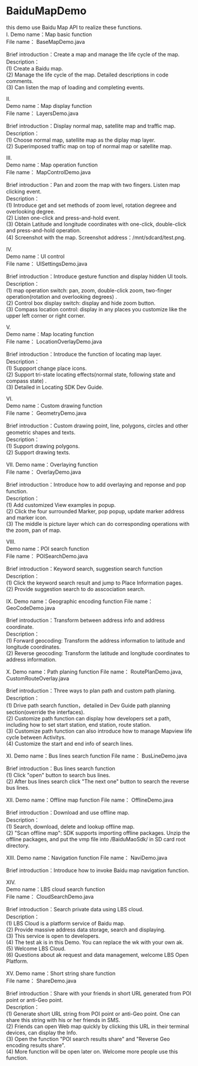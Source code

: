 BaiduMapDemo
============
this demo use Baidu Map API to realize these functions.    
I.
Demo name：Map basic function  
File name：    BaseMapDemo.java    
  
Brief introduction：Create a map and manage the life cycle of the map.  
Description：   
(1) Create a Baidu map.   
(2) Manage the life cycle of the map. Detailed descriptions in code comments.   
(3) Can listen the map of loading and completing events.   
   
II.  
Demo name：Map display function   
File name：    LayersDemo.java    
   
Brief introduction：Display normal map, satellite map and traffic map.    
Description：     
(1) Choose normal map, satellite map as the diplay map layer.     
(2) Superimposed traffic map on top of normal map or satellite map.     
     
III.     
Demo name：Map operation function    
File name：    MapControlDemo.java    
     
Brief introduction：Pan and zoom the map with two fingers. Listen map clicking event.    
Description：   
(1) Introduce get and set methods of zoom level, rotation degreee and overlooking degree.       
(2) Listen one-click and press-and-hold event.      
(3) Obtain Latitude and longitude coordinates with one-click, double-click and press-and-hold operation.       
(4) Screenshot with the map. Screenshot address：/mnt/sdcard/test.png.       
   
IV.   
Demo name：UI control   
File name：    UISettingsDemo.java   
   
Brief introduction：Introduce gesture function and display hidden UI tools.   
Description：   
(1) map operation switch: pan, zoom, double-click zoom, two-finger operation(rotation and overlooking degrees)   .   
(2) Control box display switch: display and hide zoom button.       
(3) Compass location control: display in any places you customize like the upper left corner or right corner.      
   
V.   
Demo name：Map locating function         
File name：    LocationOverlayDemo.java    
            
Brief introduction：Introduce the function of locating map layer.      
Description：    
(1) Suppport change place icons.       
(2) Support tri-state locating effects(normal state, following state and compass state) .      
(3) Detailed in Locating SDK Dev Guide.       
    
VI.  
Demo name：Custom drawing function  
File name：    GeometryDemo.java    

Brief introduction：Custom drawing point, line, polygons, circles and other geometric shapes and texts.  
Description：  
(1) Support drawing polygons.   
(2) Support drawing texts.   

VII.
Demo name：Overlaying function  
File name：    OverlayDemo.java  

Brief introduction：Introduce how to add overlaying and reponse and pop function.   
Description：   
(1) Add customized View examples in popup.   
(2) Click the four surrounded Marker, pop popup, update marker address and marker icon.   
(3) The middle is picture layer which can do corresponding operations with the zoom, pan of map.   

VIII.   
Demo name：POI search function   
File name：    POISearchDemo.java    

Brief introduction：Keyword search, suggestion search function     
Description：   
(1) Click the keyword search result and jump to Place Information pages.   
(2) Provide suggestion search to do asscociation search.   

IX.
Demo name：Geographic encoding function
File name：    GeoCodeDemo.java

Brief introduction：Transform between address info and address coordinate.   
Description：  
(1) Forward geocoding: Transform the address information to latitude and longitude coordinates.   
(2) Reverse geocoding: Transform the latitude and longitude coordinates to address information.   

X.
Demo name：Path planing function
File name：    RoutePlanDemo.java, CustomRouteOverlay.java

Brief introduction：Three ways to plan path and custom path planing.     
Description：      
(1) Drive path search function，detailed in Dev Guide path planning section(override the interfaces).            
(2) Customize path function can display how developers set a path, including how to set start station, end station, route station.   
(3) Customize path function can also introduce how to manage Mapview life cycle between Activitys.   
(4) Customize the start and end info of search lines.   

XI.
Demo name：Bus lines search function
File name：    BusLineDemo.java

Brief introduction：Bus lines search function   
(1) Click "open" button to search bus lines.   
(2) After bus lines search click "The next one" button to search the reverse bus lines.    

XII.
Demo name：Offline map function File name：   OfflineDemo.java

Brief introduction：Download and use offline map.      
Description：      
(1) Search, download, delete and lookup offline map.                            
(2) "Scan offline map": SDK supports importing offline packages. Unzip the offline packages, and put the vmp file into /BaiduMaoSdk/ in SD card root directory.  

XIII.
Demo name：Navigation function
File name：    NaviDemo.java

Brief introduction：Introduce how to invoke Baidu map navigation function.     

XIV.  
Demo name：LBS cloud search function  
File name：    CloudSearchDemo.java  

Brief introduction：Search private data using LBS cloud.     
Description：        
(1) LBS Cloud is a platform service of Baidu map.  
(2) Provide massive address data storage, search and displaying.  
(3) This service is open to developers.  
(4) The test ak is in this Demo. You can replace the wk with your own ak.  
(5) Welcome LBS Cloud.  
(6) Questions about ak request and data management, welcome LBS Open Platform.  

XV.
Demo name：Short string share function  
File name：    ShareDemo.java  

Brief introduction：Share with your friends in short URL generated from POI point or anti-Geo point.        
Description：         
(1) Generate short URL string from POI point or anti-Geo point. One can share this string with his or her friends in SMS.  
(2) Friends can open Web map quickly by clicking this URL in their terminal devices, can display the Info.   
(3) Open the function "POI search results share" and "Reverse Geo encoding results share".   
(4) More function will be open later on. Welcome more people use this function.  


